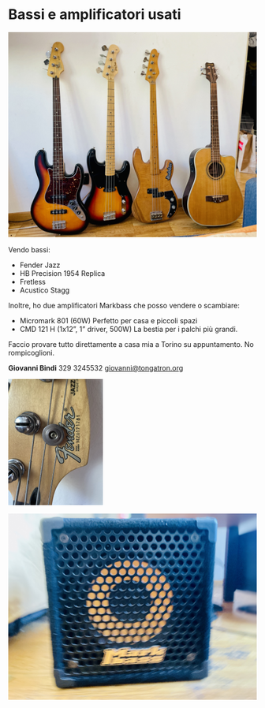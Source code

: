 # Bassi e amplificatori usati

![Bassi](img/bassi.jpg)

Vendo bassi:

- Fender Jazz    
- HB Precision 1954 Replica  
- Fretless  
- Acustico Stagg

Inoltre, ho due amplificatori Markbass che posso vendere o scambiare:

- Micromark 801 (60W)
  Perfetto per casa e piccoli spazi
- CMD 121 H (1x12”, 1” driver, 500W)
  La bestia per i palchi più grandi.

Faccio provare tutto direttamente a casa mia a Torino su appuntamento.
No rompicoglioni.

**Giovanni Bindi**
329 3245532
giovanni@tongatron.org 



<img src="img/fender.jpg" alt="Fender Jazz" style="zoom:25%;" />

![Amplificatori](img/ampli.jpg)
